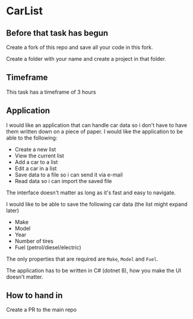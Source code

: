 # CarList

## Before that task has begun

Create a fork of this repo and save all your code in this fork.

Create a folder with your name and create a project in that folder.

## Timeframe

This task has a timeframe of 3 hours

## Application

I would like an application that can handle car data so i don't have to have 
them written down on a piece of paper.
I would like the application to be able to the following:

- Create a new list
- View the current list
- Add a car to a list
- Edit a car in a list
- Save data to a file so i can send it via e-mail
- Read data so i can import the saved file

The interface doesn't matter as long as it's fast and easy to navigate.

I would like to be able to save the following car data (the list might expand later)
- Make
- Model
- Year
- Number of tires
- Fuel (petrol/diesel/electric)

The only properties that are required are `Make`, `Model` and `Fuel`.

The application has to be written in C# (dotnet 8), how you make the UI doesn't matter.

## How to hand in

Create a PR to the main repo